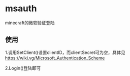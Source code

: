 # msauth

minecraft的微软验证登陆

## 使用

1.调用SetClient()设置clientID，而clientSecret可为空，具体见<https://wiki.vg/Microsoft_Authentication_Scheme>

2.Login()登陆即可
